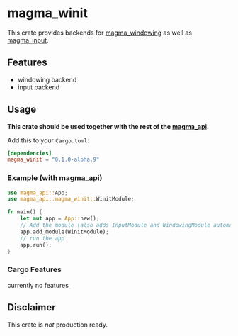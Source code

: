 # magma_winit

This crate provides backends for [magma_windowing](https://crates.io/crates/magma_windowing) as well as [magma_input](https://crates.io/crates/magma_input).

## Features

- windowing backend
- input backend

## Usage

**This crate should be used together with the rest of the [magma_api](https://crates.io/crates/magma_api).**

Add this to your `Cargo.toml`:

```toml
[dependencies]
magma_winit = "0.1.0-alpha.9"
```

### Example (with magma_api)

```rust
use magma_api::App;
use magma_api::magma_winit::WinitModule;

fn main() {
    let mut app = App::new();
    // Add the module (also adds InputModule and WindowingModule automatically)
    app.add_module(WinitModule);
    // run the app
    app.run();
}
```

### Cargo Features

currently no features

## Disclaimer

This crate is *not* production ready.

